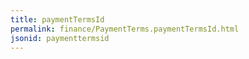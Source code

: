 ```yaml
---
title: paymentTermsId
permalink: finance/PaymentTerms.paymentTermsId.html
jsonid: paymenttermsid
---
```

